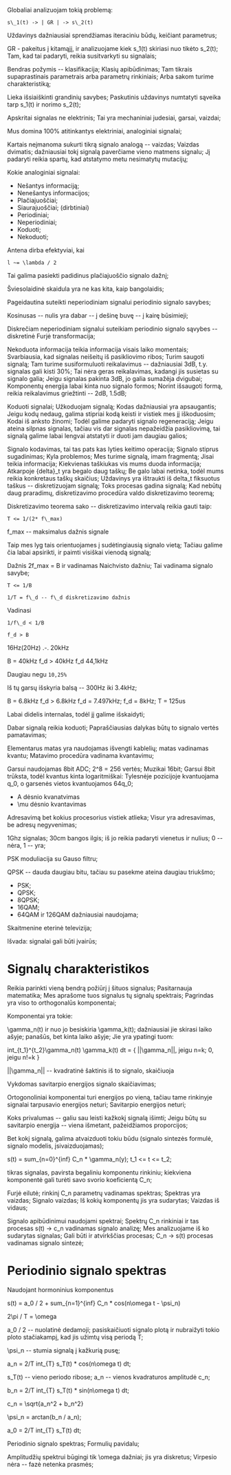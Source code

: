 Globaliai analizuojam tokią problemą:

```
s\_1(t) -> | GR | -> s\_2(t)
```

Uždavinys dažniausiai sprendžiamas iteraciniu būdų, keičiant parametrus;

GR - pakeitus į kitamąjį, ir analizuojame kiek s\_1(t) skiriasi nuo tikėto s\_2(t); Tam, kad tai padaryti, reikia susitvarkyti su signalais;

Bendras požymis -- klasifikacija; Klasių apibūdinimas; Tam tikrais supaprastinais parametrais arba parametrų rinkiniais; Arba sakom turime charakteristiką;

Lieka išsiaiškinti grandinių savybes; Paskutinis uždavinys numtatyti sąveika tarp s\_1(t) ir norimo s\_2(t);

Apskritai signalas ne elektrinis; Tai yra mechaniniai judesiai, garsai, vaizdai;

Mus domina 100% atitinkantys elektriniai, analoginiai signalai;

Kartais neįmanoma sukurti tikrą signalo analogą -- vaizdas; Vaizdas dvimatis; dažniausiai tokį signalą paverčiame vieno matmens signalu; Jį padaryti reikia spartų, kad atstatymo metu nesimatytų mutacijų; 

Kokie analoginiai signalai:
* Nešantys informaciją;
* Nenešantys informacijos;
* Plačiajuoščiai;
* Siaurajuoščiai; (dirbtiniai)
* Periodiniai;
* Neperiodiniai;
* Koduoti;
* Nekoduoti;

Antena dirba efektyviai, kai 

```
l ~= \lambda / 2
```

Tai galima pasiekti padidinus plačiajuoščio signalo dažnį; 

Šviesolaidinė skaidula yra ne kas kita, kaip bangolaidis;

Pageidautina suteikti neperiodiniam signalui periodinio signalo savybes;

Kosinusas -- nulis yra dabar -- į dešinę buvę -- į kairę būsimieji;

Diskrečiam neperiodiniam signalui suteikiam periodinio signalo sąvybes -- diskretinė Furjė transformacija;

Nekoduota informacija teikia informacija visais laiko momentais; Svarbiausia, kad signalas neišeitų iš pasikliovimo ribos; Turim saugoti signalą; Tam turime susiformuluoti reikalavimus -- dažniausiai 3dB, t.y. signalas gali kisti 30%; Tai nėra geras reikalavimas, kadangi jis susietas su signalo galia; Jeigu signalas pakinta 3dB, jo galia sumažėja dvigubai; Komponentų energija labai kinta nuo signalo formos; Norint išsaugoti formą, reikia reikalavimus griežtinti -- 2dB, 1.5dB;

Koduoti signalai; Užkoduojam signalą; Kodas dažniausiai yra apsaugantis; Jeigu kodų nedaug, galima stipriai kodą keisti ir vistiek mes jį iškoduosim; Kodai iš anksto žinomi; Todėl galime padaryti signalo regeneraciją; Jeigu ateina silpnas signalas, tačiau vis dar signalas nepažeidžia pasikliovimą, tai signalą galime labai lengvai atstatyti ir duoti jam daugiau galios;

Signalo kodavimas, tai tas pats kas lyties keitimo operacija; Signalo stiprus sugadinimas; Kyla problemos; Mes turime signalą, imam fragmentą; Jisai teikia informacija; Kiekvienas taškiukas vis mums duoda informacija; Atkarpoje \{delta}\_t yra begalo daug taškų; Be galo labai netinka, todėl mums reikia konkretaus taškų skaičius; Uždavinys yra ištraukti iš delta\_t fiksuotus taškus -- diskretizuojam signalą; Toks procesas gadina signalą; Kad nebūtų daug praradimų, diskretizavimo procedūra valdo diskretizavimo teoremą;

Diskretizavimo teorema sako -- diskretizavimo intervalą reikia gauti taip:

```
T <= 1/(2* f\_max)
```

f\_max -- maksimalus dažnis signale

Taip mes lyg tais orientuojames į sudėtingiausią signalo vietą; Tačiau galime čia labai apsirikti, ir paimti visiškai vienodą signalą; 

Dažnis 2f_max = B ir vadinamas Naichvisto dažniu; Tai vadinama signalo savybe;

```
T <= 1/B
```
```
1/T = f\_d -- f\_d diskretizavimo dažnis
```

Vadinasi

```
1/f\_d < 1/B

f_d > B
```

16Hz(20Hz) .-. 20kHz

B = 40kHz
f\_d > 40kHz
f\_d 44,1kHz

Daugiau negu ```10,25%```

Iš tų garsų išskyria balsą -- 300Hz iki 3.4kHz; 

B = 6.8kHz
f\_d > 6.8kHz
f\_d = 7.497kHz; f\_d = 8kHz; T = 125us

Labai didelis internalas, todėl jį galime išskaidyti; 

Dabar signalą reikia koduoti; Papraščiausias dalykas būtų to signalo vertės pamatavimas;

Elementarus matas yra naudojamas išvengti kablelių; matas vadinamas kvantu; Matavimo procedūra vadinama kvantavimu; 

Garsui naudojamas 8bit ADC; 2^8 = 256 vertės; Muzikai 16bit; Garsui 8bit trūksta, todėl kvantus kinta logaritmiškai: Tylesnėje pozicijoje kvantuojama q\_0, o garsenės vietos kvantuojamos 64q\_0;

* A dėsnio kvanatvimas
* \mu dėsnio kvantavimas

Adresavimą bet kokius procesorius vistiek atlieka; Visur yra adresavimas, be adresų negyvenimas; 

1Ghz signalas; 30cm bangos ilgis; iš jo reikia padaryti vienetus ir nulius; 0 -- nėra, 1 -- yra;

PSK moduliacija su Gauso filtru;

QPSK -- dauda daugiau bitu, tačiau su pasekme ateina daugiau triukšmo; 

* PSK;
* QPSK;
* 8QPSK;
* 16QAM;
* 64QAM ir 126QAM dažniausiai naudojama;

Skaitmenine eterinė televizija; 

Išvada: signalai gali būti įvairūs; 

# Signalų charakteristikos

Reikia parinkti vieną bendrą požiūrį į šituos signalus; Pasitarnauja matematika; Mes aprašome tuos signalus tų signalų spektrais; Pagrindas yra viso to orthogonalūs komponentai;

Komponentai yra tokie:

\gamma\_n(t) ir nuo jo besiskiria \gamma\_k(t); dažniausiai jie skirasi laiko ašyje; panašūs, bet kinta laiko ašyje; Jie yra ypatingi tuom:

int_{t\_1}^{t\_2}\gamma\_n(t) \gamma\_k(t) dt = { 
||\gamma\_n||, jeigu n=k;
0, jeigu n!=k 
}

||\gamma\_n|| -- kvadratinė šaktinis iš to signalo, skaičiuoja 

Vykdomas savitarpio energijos signalo skaičiavimas; 

Ortogonoliniai komponentai turi energijos po vieną, tačiau tame rinkinyje signalai tarpusavio energijos neturi; Savitarpio energijos neturi;

Koks privalumas -- galiu sau leisti kažkokį signalą išimti; Jeigu būtų su savitarpio energija -- viena išmetant, pažeidžiamos proporcijos; 

Bet kokį signalą, galima atvaizduoti tokiu būdu (signalo sintezės formulė, signalo modelis, įsivaizduojamas);

s(t) = sum_{n=0}^{inf} C\_n * \gamma\_n(y); t\_1 <= t <= t_2;

tikras signalas, pavirsta begaliniu komponentu rinkiniu; kiekviena komponentė gali turėti savo svorio koeficientą C\_n;

Furjė eilutė; rinkinį C\_n parametrų vadinamas spektras; Spektras yra vaizdas; Signalo vaizdas; Iš kokių komponentų jis yra sudarytas; Vaizdas iš vidaus;

Signalo apibūdinimui naudojami spektrai; Spektrų C\_n rinkiniai ir tas procesas s(t) -> c\_n vadinamas signalo analizę; Mes analizuojame iš ko sudarytas signalas; Gali būti ir atvirkščias procesas; C\_n -> s(t) procesas vadinamas signalo sintezė; 

# Periodinio signalo spektras

Naudojant hormoninius komponentus

s(t) = a_0 / 2 + sum\_{n=1}^{inf} C\_n * cos(n\omega t - \psi\_n)

2\pi / T = \omega 

a_0 / 2 -- nuolatinė dedamoji; pasiskaičiuoti signalo plotą ir nubraižyti tokio ploto stačiakampį, kad jis užimtų visą periodą T;

\psi\_n -- stumia signalą į kažkurią pusę; 

a\_n = 2/T int\_{T} s\_T(t) * cos(n\omega t) dt;

s\_T(t) -- vieno periodo ribose; a\_n -- vienos kvadraturos amplitudė c\_n;

b_n = 2/T int\_{T} s\_T(t) * sin(n\omega t) dt;

c_n = \sqrt{a_n^2 + b_n^2}

\psi\_n = arctan(b\_n / a\_n);

a\_0 = 2/T int\_{T} s\_T(t) dt;

Periodinio signalo spektras; Formulių pavidalu;

Amplitudžių spektrui būgingi tik \omega dažniai; jis yra diskretus; Virpesio nėra -- fazė netenka prasmės; 


